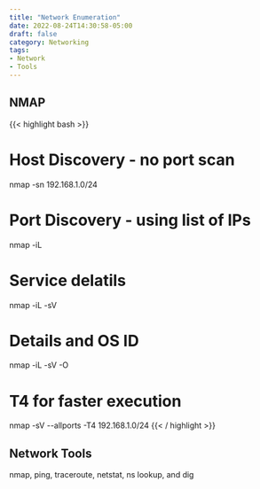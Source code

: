 ```yaml
---
title: "Network Enumeration"
date: 2022-08-24T14:30:58-05:00
draft: false
category: Networking
tags:
- Network
- Tools
---
```


## NMAP
{{< highlight bash >}}
# Host Discovery - no port scan
nmap -sn 192.168.1.0/24
# Port Discovery - using list of IPs
nmap -iL <ip list>
# Service delatils
nmap -iL <ip list> -sV
# Details and OS ID
nmap -iL <ip list> -sV -O

# T4 for faster execution
nmap -sV --allports -T4 192.168.1.0/24
{{< / highlight >}}

## Network Tools
nmap, ping, traceroute, netstat, ns lookup, and dig

